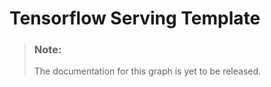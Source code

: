 <!-- loio1dc735af323349ca9aa02bf7c98b2ed6 -->

# Tensorflow Serving Template



> ### Note:  
> The documentation for this graph is yet to be released.

